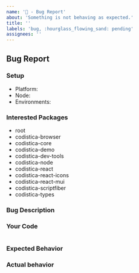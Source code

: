 ```yaml
---
name: '🦟 - Bug Report'
about: 'Something is not behaving as expected.'
title: ''
labels: 'bug, :hourglass_flowing_sand: pending'
assignees: ''
---
```


## Bug Report

### Setup

-   Platform: <!--macOS 10.15.7-->
-   Node: <!--13.0.0)-->
-   Environments: <!--Chrome 80, Firefox 30, Node 13.0.0, Electron 11.1.1-->

### Interested Packages

<!--Remove non interested packages-->

-   root
-   codistica-browser
-   codistica-core
-   codistica-demo
-   codistica-dev-tools
-   codistica-node
-   codistica-react
-   codistica-react-icons
-   codistica-react-mui
-   codistica-scriptfiber
-   codistica-types

### Bug Description

### Your Code

<!--Code triggering the bug-->

```js

```

### Expected Behavior

### Actual behavior
